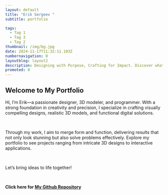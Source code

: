```yaml
---
layout: default
title: "Erik Sergeev "
subtitle: portfolio

tags:
  - Tag 1
  - Tag 3
  - Tag 2
thumbnail: /img/bg.jpg
date: 2024-11-17T11:32:11.103Z
numbernavigation: 0
layoutblog: layout2
description: Designing with Purpose, Crafting for Impact. Discover what this portfolio has to offer you. From Design prints to 3D moddeling.  
promoted: 0
---
```


## Welcome to My Portfolio
Hi, I’m Erik—a passionate designer, 3D modeler, and programmer. With a strong foundation in creativity and precision, I specialize in crafting visually compelling designs, realistic 3D models, and functional digital solutions.

<br>

Through my work, I aim to merge form and function, delivering results that not only look stunning but also solve problems effectively. Explore my portfolio to see projects ranging from intricate 3D designs to interactive applications.

<br>

Let’s bring ideas to life together!

<br>



**Click here for [My Github Repository](https://github.com/Jesunder/Erik_Portfolio_les7)**